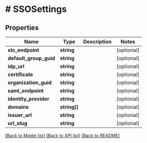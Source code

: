 # # SSOSettings

## Properties

Name | Type | Description | Notes
------------ | ------------- | ------------- | -------------
**slo_endpoint** | **string** |  | [optional]
**default_group_guid** | **string** |  | [optional]
**idp_url** | **string** |  | [optional]
**certificate** | **string** |  | [optional]
**organization_guid** | **string** |  | [optional]
**saml_endpoint** | **string** |  | [optional]
**identity_provider** | **string** |  | [optional]
**domains** | **string[]** |  | [optional]
**issuer_url** | **string** |  | [optional]
**url_slug** | **string** |  | [optional]

[[Back to Model list]](../../README.md#models) [[Back to API list]](../../README.md#endpoints) [[Back to README]](../../README.md)
